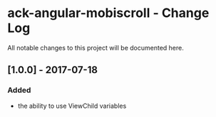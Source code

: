 # ack-angular-mobiscroll - Change Log
All notable changes to this project will be documented here.

## [1.0.0] - 2017-07-18
### Added
- the ability to use ViewChild variables
